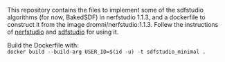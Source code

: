 This repository contains the files to implement some of the sdfstudio algorithms (for now, BakedSDF) in nerfstudio 1.1.3, and a dockerfile to construct it from the image dromni/nerfstudio:1.1.3. Follew the instructions of [nerfstudio](https://docs.nerf.studio/) and [sdfstudio](https://github.com/autonomousvision/sdfstudio) for using it.

Build the Dockerfile with:\
`docker build --build-arg USER_ID=$(id -u) -t sdfstudio_minimal .`